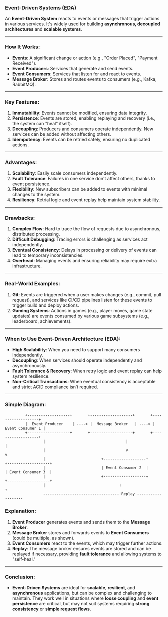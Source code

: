 ### **Event-Driven Systems (EDA)**

An **Event-Driven System** reacts to events or messages that trigger actions in various services. It's widely used for building **asynchronous, decoupled architectures** and **scalable systems**.

---

### **How It Works:**
- **Events**: A significant change or action (e.g., "Order Placed", "Payment Received").
- **Event Producers**: Services that generate and send events.
- **Event Consumers**: Services that listen for and react to events.
- **Message Broker**: Stores and routes events to consumers (e.g., Kafka, RabbitMQ).

---

### **Key Features:**
1. **Immutability**: Events cannot be modified, ensuring data integrity.
2. **Persistence**: Events are stored, enabling replaying and recovery (i.e., the system can "heal" itself).
3. **Decoupling**: Producers and consumers operate independently. New services can be added without affecting others.
4. **Idempotency**: Events can be retried safely, ensuring no duplicated actions.
   
---

### **Advantages:**
1. **Scalability**: Easily scale consumers independently.
2. **Fault Tolerance**: Failures in one service don't affect others, thanks to event persistence.
3. **Flexibility**: New subscribers can be added to events with minimal changes to the system.
4. **Resiliency**: Retrial logic and event replay help maintain system stability.
   
---

### **Drawbacks:**
1. **Complex Flow**: Hard to trace the flow of requests due to asynchronous, distributed processing.
2. **Difficult Debugging**: Tracing errors is challenging as services act independently.
3. **Eventual Consistency**: Delays in processing or delivery of events can lead to temporary inconsistencies.
4. **Overhead**: Managing events and ensuring reliability may require extra infrastructure.

---

### **Real-World Examples:**
1. **Git**: Events are triggered when a user makes changes (e.g., commit, pull request), and services like CI/CD pipelines listen for these events to trigger build and deploy actions.
2. **Gaming Systems**: Actions in games (e.g., player moves, game state updates) are events consumed by various game subsystems (e.g., leaderboard, achievements).

---

### **When to Use Event-Driven Architecture (EDA):**
- **High Scalability**: When you need to support many consumers independently.
- **Decoupling**: When services should operate independently and asynchronously.
- **Fault Tolerance & Recovery**: When retry logic and event replay can help system resilience.
- **Non-Critical Transactions**: When eventual consistency is acceptable and strict ACID compliance isn’t required.

---

### **Simple Diagram:**

```
         +-------------------+       +-------------------+       +-------------------+
         |  Event Producer    | ----> |  Message Broker   | ----> |  Event Consumer 1 |
         +-------------------+       +-------------------+       +-------------------+
                 |                                    |                        |
                 |                                    v                        v
                 |                         +-------------------+       +-------------------+
                 |                         | Event Consumer 2  |       | Event Consumer 3  |
                 |                         +-------------------+       +-------------------+
                 |                                 ↑                         ↑
                 ---------------------------------- Replay -------------------
```

### **Explanation:**
1. **Event Producer** generates events and sends them to the **Message Broker**.
2. **Message Broker** stores and forwards events to **Event Consumers** (could be multiple, as shown).
3. **Event Consumers** react to the events, which may trigger further actions.
4. **Replay**: The message broker ensures events are stored and can be replayed if necessary, providing **fault tolerance** and allowing systems to "self-heal."

---

### **Conclusion**:
- **Event-Driven Systems** are ideal for **scalable**, **resilient**, and **asynchronous** applications, but can be complex and challenging to maintain. They work well in situations where **loose coupling** and **event persistence** are critical, but may not suit systems requiring **strong consistency** or **simple request flows**.
